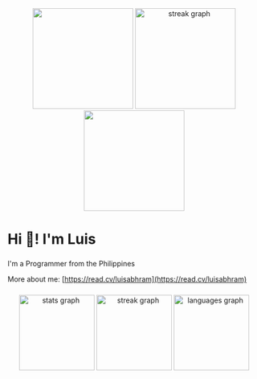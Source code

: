 <div align="center">
<img height=200 src="https://github-readme-stats.vercel.app/api?username=cymophic&bg_color=222222&title_color=E4E4E4&text_color=838383&border_color=222222" />
<img height=200 src="https://streak-stats.demolab.com?user=cymophic&locale=en&mode=daily&theme=dracula&hide_border=false&border_radius=5" height="150" alt="streak graph"  />
<img height=200 src="https://github-readme-stats.vercel.app/api/top-langs?username=cymophic&layout=compact&langs_count=8&card_width=320&bg_color=222222&title_color=E4E4E4&text_color=838383&border_color=222222" />
</div>

<h1 align="left">Hi 👋! I'm Luis</h1>

###

<p align="left">I'm a Programmer from the Philippines</p>

More about me: [https://read.cv/luisabhram](https://read.cv/luisabhram)

###

<div align="center">
  <img src="https://github-readme-stats.vercel.app/api?username=cymophic&hide_title=false&hide_rank=false&show_icons=true&include_all_commits=true&count_private=true&disable_animations=false&theme=dracula&locale=en&hide_border=false" height="150" alt="stats graph"  />
  <img src="https://streak-stats.demolab.com?user=cymophic&locale=en&mode=daily&theme=dracula&hide_border=false&border_radius=5" height="150" alt="streak graph"  />
  <img src="https://github-readme-stats.vercel.app/api/top-langs?username=cymophic&locale=en&hide_title=false&layout=compact&card_width=320&langs_count=5&theme=dracula&hide_border=false" height="150" alt="languages graph"  />
</div>
